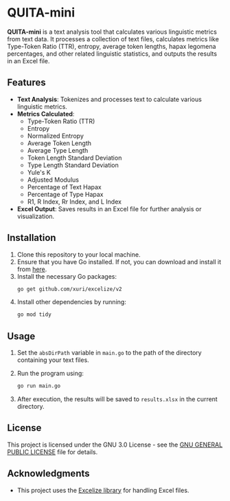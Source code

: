 
# QUITA-mini

**QUITA-mini** is a text analysis tool that calculates various linguistic metrics from text data. It processes a collection of text files, calculates metrics like Type-Token Ratio (TTR), entropy, average token lengths, hapax legomena percentages, and other related linguistic statistics, and outputs the results in an Excel file.

## Features

- **Text Analysis**: Tokenizes and processes text to calculate various linguistic metrics.
- **Metrics Calculated**:
  - Type-Token Ratio (TTR)
  - Entropy
  - Normalized Entropy
  - Average Token Length
  - Average Type Length
  - Token Length Standard Deviation
  - Type Length Standard Deviation
  - Yule's K
  - Adjusted Modulus
  - Percentage of Text Hapax
  - Percentage of Type Hapax
  - R1, R Index, Rr Index, and L Index
- **Excel Output**: Saves results in an Excel file for further analysis or visualization.

## Installation

1. Clone this repository to your local machine.
2. Ensure that you have Go installed. If not, you can download and install it from [here](https://golang.org/dl/).
3. Install the necessary Go packages:
    ```bash
    go get github.com/xuri/excelize/v2
    ```
4. Install other dependencies by running:
    ```bash
    go mod tidy
    ```

## Usage

1. Set the `absDirPath` variable in `main.go` to the path of the directory containing your text files.
2. Run the program using:
    ```bash
    go run main.go
    ```

3. After execution, the results will be saved to `results.xlsx` in the current directory.


## License

This project is licensed under the GNU 3.0 License - see the [GNU GENERAL PUBLIC LICENSE](LICENSE) file for details.

## Acknowledgments

- This project uses the [Excelize library](https://github.com/xuri/excelize) for handling Excel files.
